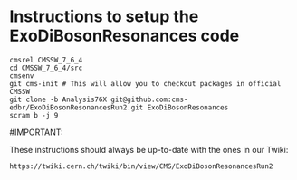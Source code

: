 Instructions to setup the ExoDiBosonResonances code
========

```
cmsrel CMSSW_7_6_4
cd CMSSW_7_6_4/src
cmsenv
git cms-init # This will allow you to checkout packages in official CMSSW
git clone -b Analysis76X git@github.com:cms-edbr/ExoDiBosonResonancesRun2.git ExoDiBosonResonances
scram b -j 9
```

#IMPORTANT: 

These instructions should always be up-to-date with the ones in our Twiki:

`https://twiki.cern.ch/twiki/bin/view/CMS/ExoDiBosonResonancesRun2`
